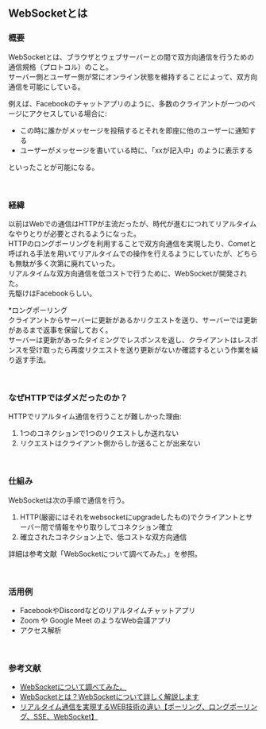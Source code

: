 ## WebSocketとは

### 概要
WebSocketとは、ブラウザとウェブサーバーとの間で双方向通信を行うための通信規格（プロトコル）のこと。<br/>
サーバー側とユーザー側が常にオンライン状態を維持することによって、双方向通信を可能にしている。<br/>

例えば、Facebookのチャットアプリのように、多数のクライアントが一つのページにアクセスしている場合に:
- この時に誰かがメッセージを投稿するとそれを即座に他のユーザーに通知する
- ユーザーがメッセージを書いている時に、「xxが記入中」のように表示する

といったことが可能になる。

<br/>

### 経緯
以前はWebでの通信はHTTPが主流だったが、時代が進むにつれてリアルタイムなやりとりが必要とされるようになった。<br/>
HTTPのロングポーリングを利用することで双方向通信を実現したり、Cometと呼ばれる手法を用いてリアルタイムでの操作を行えるようにしていたが、どちらも無駄が多く次第に廃れていった。<br/>
リアルタイムな双方向通信を低コストで行うために、WebSocketが開発された。<br/>
先駆けはFacebookらしい。

*ロングポーリング<br/>
クライアントからサーバーに更新があるかリクエストを送り、サーバーでは更新があるまで返事を保留しておく。<br/>
サーバーは更新があったタイミングでレスポンスを返し、クライアントはレスポンスを受け取ったら再度リクエストを送り更新がないか確認するという作業を繰り返す手法。

<br/>

### なぜHTTPではダメだったのか？
HTTPでリアルタイム通信を行うことが難しかった理由:
1. 1つのコネクションで1つのリクエストしか送れない
2. リクエストはクライアント側からしか送ることが出来ない

<br/>

### 仕組み
WebSocketは次の手順で通信を行う。

1. HTTP(厳密にはそれをwebsocketにupgradeしたもの)でクライアントとサーバー間で情報をやり取りしてコネクション確立
2. 確立されたコネクション上で、低コストな双方向通信

詳細は参考文献「WebSocketについて調べてみた。」を参照。

<br/>

### 活用例
- FacebookやDiscordなどのリアルタイムチャットアプリ
- Zoom や Google Meet のようなWeb会議アプリ
- アクセス解析

<br/>

### 参考文献
- [WebSocketについて調べてみた。](https://qiita.com/south37/items/6f92d4268fe676347160)
- [WebSocketとは？WebSocketについて詳しく解説します](https://www.freshvoice.net/knowledge/word/6323/)
- [リアルタイム通信を実現するWEB技術の違い【ポーリング、ロングポーリング、SSE、WebSocket】](https://penpen-dev.com/blog/realtime-commu/)
